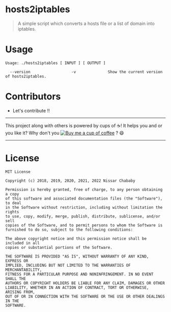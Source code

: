 # hosts2iptables

> A simple script which converts a hosts file or a list of domain into iptables.

# Usage

```
Usage: ./hosts2iptables [ INPUT ] [ OUTPUT ]

  --version                  -v              Show the current version of hosts2iptables.
```

# Contributors

- Let's contribute !!

--------------------------------------------------------------------------------

This project along with others is powered by cups of :coffee:! It helps you and or you like it? Why don't you [![Buy me a cup of coffee](https://img.shields.io/badge/Buy%20-me%20a%20cup%20of%20%E2%98%95-blue.svg)](https://www.paypal.me/funilrys/) ? :smile:

--------------------------------------------------------------------------------

# License

```
MIT License

Copyright (c) 2018, 2019, 2020, 2021, 2022 Nissar Chababy

Permission is hereby granted, free of charge, to any person obtaining a copy
of this software and associated documentation files (the "Software"), to deal
in the Software without restriction, including without limitation the rights
to use, copy, modify, merge, publish, distribute, sublicense, and/or sell
copies of the Software, and to permit persons to whom the Software is
furnished to do so, subject to the following conditions:

The above copyright notice and this permission notice shall be included in all
copies or substantial portions of the Software.

THE SOFTWARE IS PROVIDED "AS IS", WITHOUT WARRANTY OF ANY KIND, EXPRESS OR
IMPLIED, INCLUDING BUT NOT LIMITED TO THE WARRANTIES OF MERCHANTABILITY,
FITNESS FOR A PARTICULAR PURPOSE AND NONINFRINGEMENT. IN NO EVENT SHALL THE
AUTHORS OR COPYRIGHT HOLDERS BE LIABLE FOR ANY CLAIM, DAMAGES OR OTHER
LIABILITY, WHETHER IN AN ACTION OF CONTRACT, TORT OR OTHERWISE, ARISING FROM,
OUT OF OR IN CONNECTION WITH THE SOFTWARE OR THE USE OR OTHER DEALINGS IN THE
SOFTWARE.
```
